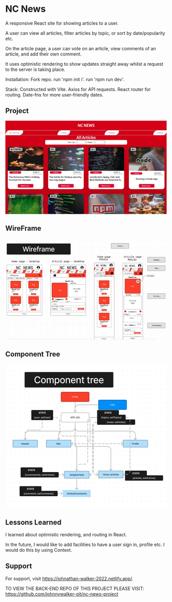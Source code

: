 
# NC News

A responsive React site for showing articles to a user.

A user can view all articles, filter articles by topic, or sort by date/popularity etc.

On the article page, a user can vote on an article, view comments of an article, and add their own comment.

It uses optimistic rendering to show updates straight away whilst a request to the server is taking place.


Installation:
Fork repo. 
run 'npm init i'.
run 'npm run dev'.

Stack:
Constructed with Vite.
Axios for API requests.
React router for routing.
Date-fns for more user-friendly dates.



## Project
![App Screenshot](https://github.com/johnnywalker-git/nc-news/blob/main/Screenshot%202023-09-30%20at%2017.49.29.jpg?raw=true)


## WireFrame
![App Screenshot](https://github.com/johnnywalker-git/nc-news/blob/main/Screenshot%202023-09-30%20at%2018.03.12.jpg?raw=true)

## Component Tree
![App Screenshot](https://github.com/johnnywalker-git/nc-news/blob/main/Screenshot%202023-09-30%20at%2018.04.20.jpg?raw=true)




## Lessons Learned

I learned about optimistic rendering, and routing in React.

In the future, I would like to add facilities to have a user sign in, profile etc. I would do this by using Context.




## Support

For support, visit https://johnathan-walker-2022.netlify.app/.

TO VIEW THE BACK-END REPO OF THIS PROJECT PLEASE VISIT:
https://github.com/johnnywalker-git/nc-news-project


